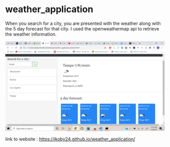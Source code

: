 # weather_application

When you search for a city, you are presented with the weather along with the 5 day forecast for that city. I used the openweathermap api to retrieve the weather information. 

![](/assets/screenshots/screenshot10.png)

link to website : https://jkoby24.github.io/weather_application/
